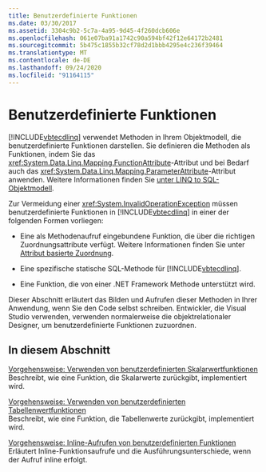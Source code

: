 ```yaml
---
title: Benutzerdefinierte Funktionen
ms.date: 03/30/2017
ms.assetid: 3304c9b2-5c7a-4a95-9d45-4f260dcb606e
ms.openlocfilehash: 061e07ba91a1742c90a594bf42f12e64172b2481
ms.sourcegitcommit: 5b475c1855b32cf78d2d1bbb4295e4c236f39464
ms.translationtype: MT
ms.contentlocale: de-DE
ms.lasthandoff: 09/24/2020
ms.locfileid: "91164115"
---
```

# <a name="user-defined-functions"></a>Benutzerdefinierte Funktionen

[!INCLUDE[vbtecdlinq](../../../../../../includes/vbtecdlinq-md.md)] verwendet Methoden in Ihrem Objektmodell, die benutzerdefinierte Funktionen darstellen. Sie definieren die Methoden als Funktionen, indem Sie das <xref:System.Data.Linq.Mapping.FunctionAttribute>-Attribut und bei Bedarf auch das <xref:System.Data.Linq.Mapping.ParameterAttribute>-Attribut anwenden. Weitere Informationen finden Sie [unter LINQ to SQL-Objektmodell](the-linq-to-sql-object-model.md).  
  
 Zur Vermeidung einer <xref:System.InvalidOperationException> müssen benutzerdefinierte Funktionen in [!INCLUDE[vbtecdlinq](../../../../../../includes/vbtecdlinq-md.md)] in einer der folgenden Formen vorliegen:  
  
- Eine als Methodenaufruf eingebundene Funktion, die über die richtigen Zuordnungsattribute verfügt. Weitere Informationen finden Sie unter [Attribut basierte Zuordnung](attribute-based-mapping.md).  
  
- Eine spezifische statische SQL-Methode für [!INCLUDE[vbtecdlinq](../../../../../../includes/vbtecdlinq-md.md)].  
  
- Eine Funktion, die von einer .NET Framework Methode unterstützt wird.  
  
 Dieser Abschnitt erläutert das Bilden und Aufrufen dieser Methoden in Ihrer Anwendung, wenn Sie den Code selbst schreiben. Entwickler, die Visual Studio verwenden, verwenden normalerweise die objektrelationaler Designer, um benutzerdefinierte Funktionen zuzuordnen.  
  
## <a name="in-this-section"></a>In diesem Abschnitt  

 [Vorgehensweise: Verwenden von benutzerdefinierten Skalarwertfunktionen](how-to-use-scalar-valued-user-defined-functions.md)  
 Beschreibt, wie eine Funktion, die Skalarwerte zurückgibt, implementiert wird.  
  
 [Vorgehensweise: Verwenden von benutzerdefinierten Tabellenwertfunktionen](how-to-use-table-valued-user-defined-functions.md)  
 Beschreibt, wie eine Funktion, die Tabellenwerte zurückgibt, implementiert wird.  
  
 [Vorgehensweise: Inline-Aufrufen von benutzerdefinierten Funktionen](how-to-call-user-defined-functions-inline.md)  
 Erläutert Inline-Funktionsaufrufe und die Ausführungsunterschiede, wenn der Aufruf inline erfolgt.
